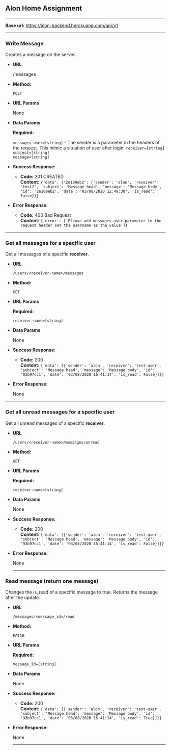 ## Alon Home Assignment ##
---

**Base url:** https://alon-backend.herokuapp.com/api/v1
  
----
### Write Message ###
  Creates a message on the server.

* **URL**

  /messages

* **Method:**

  `POST`
  
*  **URL Params**
   
   None
  
* **Data Params**
  
     **Required:**

   `messages-user=[string]` - The sender is a parameter in the headers of the request. This mimic a situation of user after login.
   `receiver=[string]`  
   `subject=[string]`  
   `message=[string]`  

* **Success Response:**

  * **Code:** 201 CREATED <br />
    **Content:** `{'data': {'2e109eb2': {'sender': 'alon', 'receiver': 'test2', 'subject': 'Message head', 'message': 'Message body',
'id': '2e109eb2', 'date': '03/08/2020 12:49:38', 'is_read': False}}}`
 
* **Error Response:**

  * **Code:** 400 Bad Request <br />
    **Content:** `{'error': ['Please add messages-user parameter to the request header set the username as the value']}`
----  
  
### Get all messages for a specific user ###
  Get all messages of a specific **receiver**.

* **URL**

  `/users/<receiver-name>/messages`

* **Method:**

  `GET`
  
*  **URL Params**

   **Required:**
   
   `receiver-name=[string]`
  
* **Data Params**

  None

* **Success Response:**

  * **Code:** 200 <br />
    **Content:** `{'data': [{'sender': 'alon', 'receiver': 'test-user', 'subject': 'Message head', 'message': 'Message body', 'id':
'93b97cc1', 'date': '03/08/2020 16:41:14', 'is_read': False}]}}`
 
* **Error Response:**
  
  None
  
----  
### Get all unread messages for a specific user ###
  Get all unread messages of a specific **receiver**.

* **URL**

  `/users/<receiver-name>/messages/unread`

* **Method:**

  `GET`
  
*  **URL Params**

   **Required:**
   
   `receiver-name=[string]`
  
* **Data Params**

  None

* **Success Response:**

  * **Code:** 200 <br />
    **Content:** `{'data': [{'sender': 'alon', 'receiver': 'test-user', 'subject': 'Message head', 'message': 'Message body', 'id':
'93b97cc1', 'date': '03/08/2020 16:41:14', 'is_read': False}]}}`
 
* **Error Response:**
  
  None

  ----  
### Read message (return one message) ###
Changes the is_read of a specific message to true. Returns the message after the update.

* **URL**

  `/messages/<message_id>/read`

* **Method:**

  `PATCH`
  
*  **URL Params**

   **Required:**
   
   `message_id=[string]`
  
* **Data Params**

  None

* **Success Response:**

  * **Code:** 200 <br />
    **Content:** `{'data': [{'sender': 'alon', 'receiver': 'test-user', 'subject': 'Message head', 'message': 'Message body', 'id':
'93b97cc1', 'date': '03/08/2020 16:41:14', 'is_read': True}]}}`
 
* **Error Response:**
  
  None
  
  ----  
  
